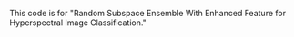 This code is for "Random Subspace Ensemble With Enhanced Feature for Hyperspectral Image Classification."
